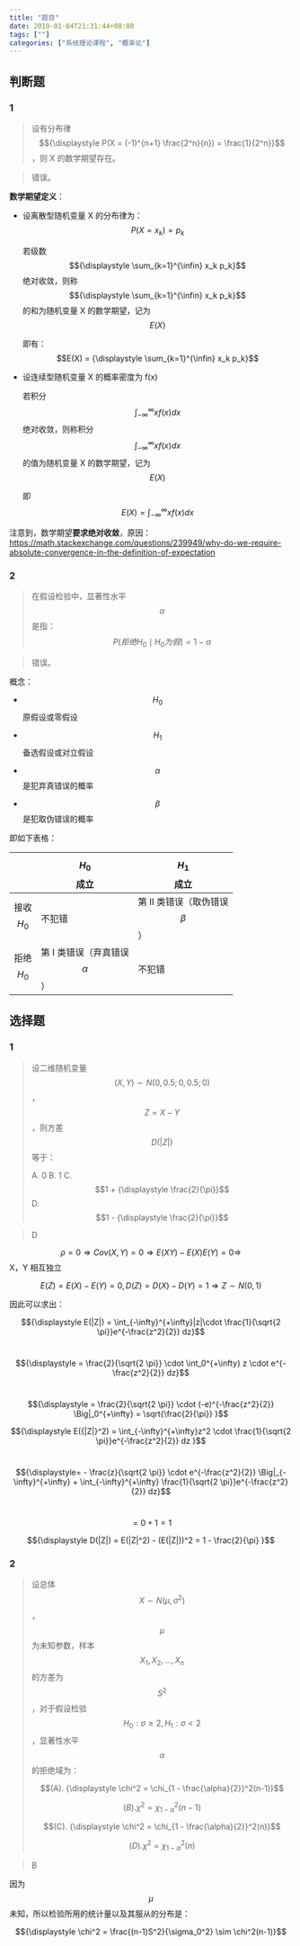 ```yaml
---
title: "题目"
date: 2019-01-04T21:31:44+08:00
tags: [""]
categories: ["系统理论课程", "概率论"]
---
```



## 判断题

### 1

> 设有分布律 $${\displaystyle P(X = (-1)^{n+1} \frac{2^n}{n}) = \frac{1}{2^n}}$$，则 X 的数学期望存在。

> 错误。

**数学期望定义**：

- 设离散型随机变量 X 的分布律为：$$P(X = x_k) = p_k$$

  若级数 $${\displaystyle \sum_{k=1}^{\infin} x_k p_k}$$ 绝对收敛，则称 $${\displaystyle \sum_{k=1}^{\infin} x_k p_k}$$  的和为随机变量 X 的数学期望，记为 $$E(X)$$

  即有：$$E(X) = {\displaystyle \sum_{k=1}^{\infin} x_k p_k}$$

- 设连续型随机变量 X 的概率密度为 f(x)

  若积分 $${\displaystyle \int_{-\infty}^{\infty} x f(x) dx}$$ 绝对收敛，则称积分 $${\displaystyle \int_{-\infty}^{\infty} x f(x) dx}$$ 的值为随机变量 X 的数学期望，记为 $$E(X)$$

  即 $$E(X) ={\displaystyle \int_{-\infty}^{\infty} x f(x) dx}$$

注意到，数学期望**要求绝对收敛**，原因：https://math.stackexchange.com/questions/239949/why-do-we-require-absolute-convergence-in-the-definition-of-expectation

### 2

> 在假设检验中，显著性水平 $$\alpha$$ 是指：$$P(拒绝 H_0 \mid H_0 为假) = 1 - \alpha$$

> 错误。

概念：

- $$H_0$$ 原假设或零假设
- $$H_1$$ 备选假设或对立假设

- $$\alpha $$ 是犯弃真错误的概率
- $$\beta$$ 是犯取伪错误的概率

即如下表格：

|              | $$H_0$$ 成立                         | $$H_1$$ 成立                       |
| ------------ | ------------------------------------ | ---------------------------------- |
| 接收 $$H_0$$ | 不犯错                               | 第 II 类错误（取伪错误 $$\beta$$） |
| 拒绝 $$H_0$$ | 第 I 类错误（弃真错误 $$ \alpha $$） | 不犯错                             |

## 选择题

### 1

> 设二维随机变量 $$(X,Y)  \sim N(0, 0.5; 0, 0.5; 0)$$，$$Z = X - Y$$，则方差 $$D(|Z|)$$ 等于：
>
> A. 0		B. 1		C. $$1 + {\displaystyle \frac{2}{\pi}}$$	D. $$1 - {\displaystyle \frac{2}{\pi}}$$

> D

$$\rho = 0 \Rightarrow Cov(X, Y) = 0 \Rightarrow E(XY) - E(X)E(Y) = 0 \Rightarrow$$ X，Y 相互独立

$$E(Z) = E(X) - E(Y) = 0, D(Z) = D(X) - D(Y) = 1 \Rightarrow Z \sim N(0,1)$$

因此可以求出：

$${\displaystyle E(|Z|) = \int_{-\infty}^{+\infty}|z|\cdot \frac{1}{\sqrt{2 \pi}}e^{-\frac{z^2}{2}} dz}$$

&nbsp;&nbsp; $${\displaystyle = \frac{2}{\sqrt{2 \pi}} \cdot \int_0^{+\infty} z \cdot e^{-\frac{z^2}{2}} dz}​$$

&nbsp;&nbsp; $${\displaystyle = \frac{2}{\sqrt{2 \pi}} \cdot (-e)^{-\frac{z^2}{2}} \Big|_0^{+\infty} = \sqrt{\frac{2}{\pi}} }$$

$${\displaystyle E({|Z|}^2) = \int_{-\infty}^{+\infty}z^2 \cdot \frac{1}{\sqrt{2 \pi}}e^{-\frac{z^2}{2}} dz }$$

&nbsp;&nbsp; $${\displaystyle= - \frac{z}{\sqrt{2 \pi}} \cdot e^{-\frac{z^2}{2}} \Big|_{-\infty}^{+\infty} + \int_{-\infty}^{+\infty} \frac{1}{\sqrt{2 \pi}}e^{-\frac{z^2}{2}} dz}$$

&nbsp;&nbsp; $${\displaystyle = 0 + 1 = 1 }$$

$${\displaystyle D(|Z|) = E(|Z|^2) - (E(|Z|))^2 = 1 - \frac{2}{\pi} }$$

### 2

> 设总体 $$X \sim N(\mu, \sigma^2)$$，$$\mu$$ 为未知参数，样本 $$X_1, X_2, ..., X_n$$ 的方差为 $$S^2$$，对于假设检验 $$H_0: \sigma \ge 2, H_1: \sigma \lt 2$$，显著性水平 $$\alpha$$ 的拒绝域为：
>
> $$(A). {\displaystyle \chi^2 = \chi_{1 - \frac{\alpha}{2}}^2(n-1)}$$
>
> $$(B). {\displaystyle \chi^2 = \chi_{1 - \alpha}^2(n-1)}$$
>
> $$(C). {\displaystyle \chi^2 = \chi_{1 - \frac{\alpha}{2}}^2(n)}$$
>
> $$(D). {\displaystyle \chi^2 = \chi_{1 - \alpha}^2(n)}$$

> B

因为 $$\mu$$ 未知，所以检验所用的统计量以及其服从的分布是：

$${\displaystyle \chi^2 = \frac{(n-1)S^2}{\sigma_0^2} \sim \chi^2(n-1)}$$


